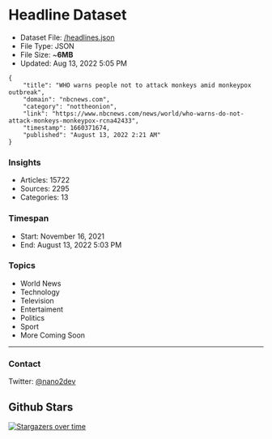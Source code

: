 # Headline Dataset

- Dataset File: [/headlines.json](https://raw.githubusercontent.com/fwd/news/master/headlines.json) 
- File Type: JSON
- File Size: ~**6MB**
- Updated: Aug 13, 2022 5:05 PM

```
{
    "title": "WHO warns people not to attack monkeys amid monkeypox outbreak",
    "domain": "nbcnews.com",
    "category": "nottheonion",
    "link": "https://www.nbcnews.com/news/world/who-warns-do-not-attack-monkeys-monkeypox-rcna42433",
    "timestamp": 1660371674,
    "published": "August 13, 2022 2:21 AM"
}
```

### Insights

- Articles: 15722
- Sources: 2295
- Categories: 13

### Timespan

- Start: November 16, 2021
- End: August 13, 2022 5:03 PM

### Topics

- World News
- Technology
- Television
- Entertaiment
- Politics
- Sport
- More Coming Soon

---

### Contact 

Twitter: [@nano2dev](https://twitter.com/nano2dev)

## Github Stars

[![Stargazers over time](https://starchart.cc/fwd/news.svg)](https://starchart.cc/fwd/news)
	